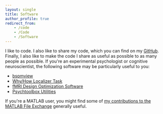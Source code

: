 ```yaml
---
layout: single
title: Software
author_profile: true
redirect_from:
    - /code
    - /Code
    - /Software
---
```


I like to code. I also like to share my code, which you can find on my [GitHub](https://github.com/spunt?tab=repositories). Finally, I also like to make the code I share as useful as possible to as many people as possible. If you're an experimental psychologist or cognitive neuroscientist, the following software may be particularly useful to you:

- [bspmview](bspmview)
- [Why/How Localizer Task](https://spunt.github.io/whyhowlocalizer)
- [fMRI Design Optimization Software](https://spunt.github.io/easy-optimize-x)
- [Psychtoolbox Utilities](https://spunt.github.io/ptb-utilities)

If you're a MATLAB user, you might find some of [my contributions to the MATLAB File Exchange](https://www.mathworks.com/matlabcentral/profile/authors/3893829-bob-spunt) generally useful.
